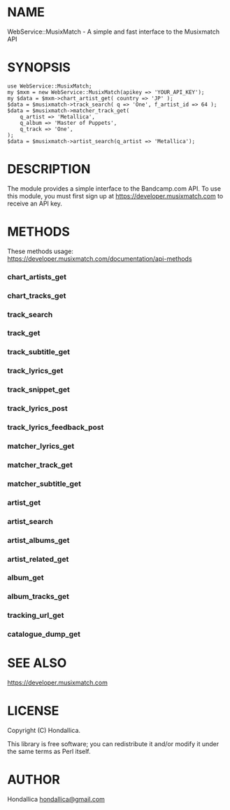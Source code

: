 # NAME

WebService::MusixMatch - A simple and fast interface to the Musixmatch API

# SYNOPSIS

    use WebService::MusixMatch;
    my $mxm = new WebService::MusixMatch(apikey => 'YOUR_API_KEY');
    my $data = $mxm->chart_artist_get( country => 'JP' );
    $data = $musixmatch->track_search( q => 'One', f_artist_id => 64 );
    $data = $musixmatch->matcher_track_get(
        q_artist => 'Metallica',
        q_album => 'Master of Puppets',
        q_track => 'One',
    );
    $data = $musixmatch->artist_search(q_artist => 'Metallica');

# DESCRIPTION

The module provides a simple interface to the Bandcamp.com API. To use this module, you must first sign up at https://developer.musixmatch.com to receive an API key.

# METHODS
These methods usage: https://developer.musixmatch.com/documentation/api-methods

### chart\_artists\_get

### chart\_tracks\_get

### track\_search

### track\_get

### track\_subtitle\_get

### track\_lyrics\_get

### track\_snippet\_get

### track\_lyrics\_post

### track\_lyrics\_feedback\_post

### matcher\_lyrics\_get

### matcher\_track\_get

### matcher\_subtitle\_get

### artist\_get

### artist\_search

### artist\_albums\_get

### artist\_related\_get

### album\_get

### album\_tracks\_get

### tracking\_url\_get

### catalogue\_dump\_get

# SEE ALSO

https://developer.musixmatch.com

# LICENSE

Copyright (C) Hondallica.

This library is free software; you can redistribute it and/or modify
it under the same terms as Perl itself.

# AUTHOR

Hondallica <hondallica@gmail.com>
